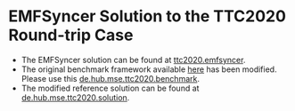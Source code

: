 # EMFSyncer Solution to the TTC2020 Round-trip Case

* The EMFSyncer solution can be found at [ttc2020.emfsyncer](ttc2020.emfsyncer/).
* The original benchmark framework available [here](https://github.com/lbeurerkellner/ttc2020) has been modified. Please use this [de.hub.mse.ttc2020.benchmark](de.hub.mse.ttc2020.benchmark/). 
* The modified reference solution can be found at [de.hub.mse.ttc2020.solution](de.hub.mse.ttc2020.solution/).
